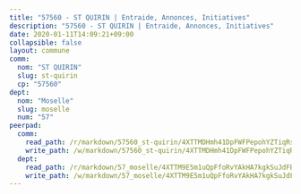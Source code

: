 ```yaml
---
title: "57560 - ST QUIRIN | Entraide, Annonces, Initiatives"
description: "57560 - ST QUIRIN | Entraide, Annonces, Initiatives"
date: 2020-01-11T14:09:21+09:00
collapsible: false
layout: commune
comm:
  nom: "ST QUIRIN"
  slug: st-quirin
  cp: "57560"
dept:
  nom: "Moselle"
  slug: moselle
  num: "57"
peerpad:
  comm:
    read_path: /r/markdown/57560_st-quirin/4XTTMDHmh41DpFWFPepohYZTiqRsPpr9URGxMNYEBREMSGeRH
    write_path: /w/markdown/57560_st-quirin/4XTTMDHmh41DpFWFPepohYZTiqRsPpr9URGxMNYEBREMSGeRH-K3TgUxHsV9FvnHsW2jzhHzrMmuFgQ7A5BMb8auwzhvi3ePARAcSjQtR55A1ZvcL8JeKWczySJXxZzhdGncXUs2ke2b6bFQGfjcyVDZoJxAytjwN4jom4f6W9b45UG8hmcyp3qSdq
  dept:
    read_path: /r/markdown/57_moselle/4XTTM9E5m1uQpFfoRvYAkHA7kgkSuJdFBSCmoLnZ6YvxmqAKj
    write_path: /w/markdown/57_moselle/4XTTM9E5m1uQpFfoRvYAkHA7kgkSuJdFBSCmoLnZ6YvxmqAKj-K3TgTxpsRhjGfb3pJqDaX4rYTLkyLoK3BLA4awBfhTSCoyNhResrhhmfsEF8aKnccedt5XoBzWeRYfKxQxNKv71ETcpGharLRE7rdgTKY3uSaW3Du2dz8v23YEY268mfYmweTFnR
---
```


